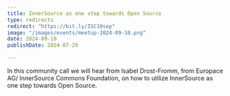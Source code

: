 ```yaml
---
title: InnerSource as one step towards Open Source
type: redirects
redirect: "https://bit.ly/ISC10sep"
image: "/images/events/meetup-2024-09-10.png"
date: 2024-09-10
publishDate: 2024-07-29

---
```


In this community call we will hear from Isabel Drost-Fromm, from Europace AG/ InnerSource Commons Foundation, on how to utilize InnerSource as one step towards Open Source.
